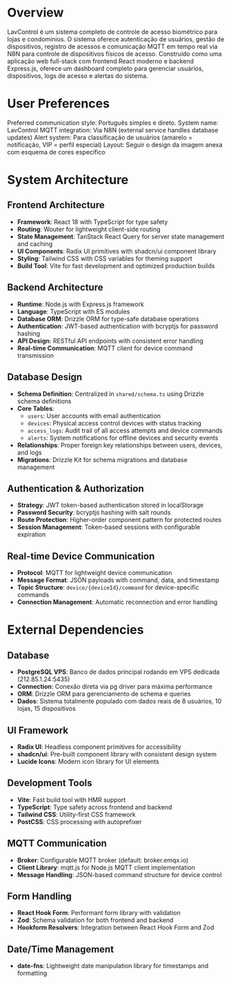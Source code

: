 # Overview

LavControl é um sistema completo de controle de acesso biométrico para lojas e condomínios. O sistema oferece autenticação de usuários, gestão de dispositivos, registro de acessos e comunicação MQTT em tempo real via N8N para controle de dispositivos físicos de acesso. Construído como uma aplicação web full-stack com frontend React moderno e backend Express.js, oferece um dashboard completo para gerenciar usuários, dispositivos, logs de acesso e alertas do sistema.

# User Preferences

Preferred communication style: Português simples e direto.
System name: LavControl
MQTT integration: Via N8N (external service handles database updates)
Alert system: Para classificação de usuários (amarelo = notificação, VIP = perfil especial)
Layout: Seguir o design da imagem anexa com esquema de cores específico

# System Architecture

## Frontend Architecture
- **Framework**: React 18 with TypeScript for type safety
- **Routing**: Wouter for lightweight client-side routing
- **State Management**: TanStack React Query for server state management and caching
- **UI Components**: Radix UI primitives with shadcn/ui component library
- **Styling**: Tailwind CSS with CSS variables for theming support
- **Build Tool**: Vite for fast development and optimized production builds

## Backend Architecture
- **Runtime**: Node.js with Express.js framework
- **Language**: TypeScript with ES modules
- **Database ORM**: Drizzle ORM for type-safe database operations
- **Authentication**: JWT-based authentication with bcryptjs for password hashing
- **API Design**: RESTful API endpoints with consistent error handling
- **Real-time Communication**: MQTT client for device command transmission

## Database Design
- **Schema Definition**: Centralized in `shared/schema.ts` using Drizzle schema definitions
- **Core Tables**:
  - `users`: User accounts with email authentication
  - `devices`: Physical access control devices with status tracking
  - `access_logs`: Audit trail of all access attempts and device commands
  - `alerts`: System notifications for offline devices and security events
- **Relationships**: Proper foreign key relationships between users, devices, and logs
- **Migrations**: Drizzle Kit for schema migrations and database management

## Authentication & Authorization
- **Strategy**: JWT token-based authentication stored in localStorage
- **Password Security**: bcryptjs hashing with salt rounds
- **Route Protection**: Higher-order component pattern for protected routes
- **Session Management**: Token-based sessions with configurable expiration

## Real-time Device Communication
- **Protocol**: MQTT for lightweight device communication
- **Message Format**: JSON payloads with command, data, and timestamp
- **Topic Structure**: `device/{deviceId}/command` for device-specific commands
- **Connection Management**: Automatic reconnection and error handling

# External Dependencies

## Database
- **PostgreSQL VPS**: Banco de dados principal rodando em VPS dedicada (212.85.1.24:5435)
- **Connection**: Conexão direta via pg driver para máxima performance
- **ORM**: Drizzle ORM para gerenciamento de schema e queries
- **Dados**: Sistema totalmente populado com dados reais de 8 usuários, 10 lojas, 15 dispositivos

## UI Framework
- **Radix UI**: Headless component primitives for accessibility
- **shadcn/ui**: Pre-built component library with consistent design system
- **Lucide Icons**: Modern icon library for UI elements

## Development Tools
- **Vite**: Fast build tool with HMR support
- **TypeScript**: Type safety across frontend and backend
- **Tailwind CSS**: Utility-first CSS framework
- **PostCSS**: CSS processing with autoprefixer

## MQTT Communication
- **Broker**: Configurable MQTT broker (default: broker.emqx.io)
- **Client Library**: mqtt.js for Node.js MQTT client implementation
- **Message Handling**: JSON-based command structure for device control

## Form Handling
- **React Hook Form**: Performant form library with validation
- **Zod**: Schema validation for both frontend and backend
- **Hookform Resolvers**: Integration between React Hook Form and Zod

## Date/Time Management
- **date-fns**: Lightweight date manipulation library for timestamps and formatting